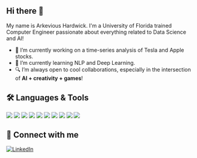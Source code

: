 ## Hi there 👋

My name is Arkevious Hardwick. I'm a University of Florida trained Computer Engineer passionate about everything related to Data Science and AI!

- 🔭 I’m currently working on a time-series analysis of Tesla and Apple stocks.
- 🌱 I’m currently learning NLP and Deep Learning.
- 🔍 I’m always open to cool collaborations, especially in the intersection of **AI + creativity + games**!





## 🛠️ Languages & Tools

<p align="left">
  <img src="https://img.shields.io/badge/Python-3776AB?style=flat&logo=python&logoColor=white"/>
  <img src="https://img.shields.io/badge/SQL-4479A1?style=flat&logo=postgresql&logoColor=white"/>
  <img src="https://img.shields.io/badge/TensorFlow-FF6F00?style=flat&logo=tensorflow&logoColor=white"/>
  <img src="https://img.shields.io/badge/PyTorch-EE4C2C?style=flat&logo=pytorch&logoColor=white"/>
  <img src="https://img.shields.io/badge/scikit--learn-F7931E?style=flat&logo=scikit-learn&logoColor=white"/>
  <img src="https://img.shields.io/badge/NumPy-013243?style=flat&logo=numpy&logoColor=white"/>
  <img src="https://img.shields.io/badge/Pandas-150458?style=flat&logo=pandas&logoColor=white"/>
  <img src="https://img.shields.io/badge/Matplotlib-11557C?style=flat&logo=plotly&logoColor=white"/>
  <img src="https://img.shields.io/badge/VS_Code-007ACC?style=flat&logo=visual-studio-code&logoColor=white"/>
  <img src="https://img.shields.io/badge/Jupyter-F37626?logo=jupyter&logoColor=white"/>

</p>



## 🔗 Connect with me
[![LinkedIn](https://img.shields.io/badge/LinkedIn-0077B5?style=for-the-badge&logo=linkedin&logoColor=white)](https://www.linkedin.com/in/arkevious-hardwick-b66026b3/)
